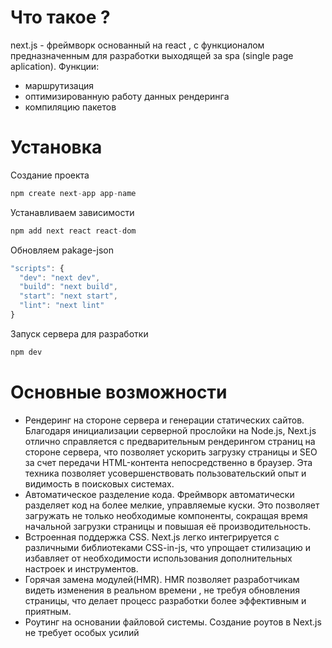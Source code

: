 # Что такое ?
next.js - фреймворк основанный на react , с функционалом предназначенным для разработки выходящей за spa (single page aplication).
Функции:
- маршрутизация
- оптимизированную работу данных рендеринга
- компиляцию пакетов
# Установка
Создание проекта
~~~ js
npm create next-app app-name
~~~
Устанавливаем зависимости
~~~ js
npm add next react react-dom
~~~
Обновляем pakage-json
~~~ js
"scripts": {
  "dev": "next dev",
  "build": "next build",
  "start": "next start",
  "lint": "next lint"
}
~~~
Запуск сервера для разработки
~~~ js
npm dev
~~~
# Основные возможности
- Рендеринг на стороне сервера и генерации статических сайтов. Благодаря инициализации серверной прослойки на Node.js, Next.js отлично справляется с предварительным рендерингом страниц на стороне сервера, что позволяет ускорить загрузку страницы и SEO за счет передачи HTML-контента непосредственно в браузер. Эта техника позволяет усовершенствовать пользовательский опыт и видимость в поисковых системах.
- Автоматическое разделение кода. Фреймворк  автоматически разделяет код на более мелкие, управляемые куски. Это позволяет загружать не только необходимые компоненты, сокращая время начальной загрузки страницы и повышая её производительность.
- Встроенная поддержка CSS. Next.js легко интегрируется с различными библиотеками CSS-in-js, что упрощает стилизацию и избавляет от необходимости использования дополнительных настроек  и инструментов.
- Горячая замена модулей(HMR). HMR позволяет разработчикам видеть изменения в реальном времени , не требуя обновления страницы, что делает процесс разработки более эффективным и приятным.
- Роутинг на основании файловой системы. Создание роутов в Next.js не требует особых усилий 